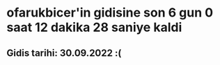 # ofarukbicer'in gidisine son 6 gun 0 saat 12 dakika 28 saniye kaldi

## Gidis tarihi: 30.09.2022 :(